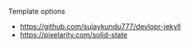 Template options
- https://github.com/sujaykundu777/devlopr-jekyll
- https://pixelarity.com/solid-state
